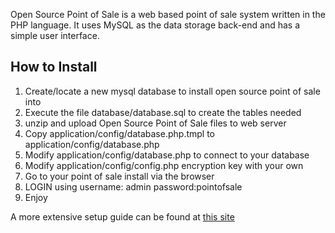 Open Source Point of Sale is a web based point of sale system written in the PHP language. It uses MySQL as the data storage back-end and has a simple user interface.

How to Install
--------------
1. Create/locate a new mysql database to install open source point of sale into
2. Execute the file database/database.sql to create the tables needed
3. unzip and upload Open Source Point of Sale files to web server
4. Copy application/config/database.php.tmpl to application/config/database.php
5. Modify application/config/database.php to connect to your database
6. Modify application/config/config.php encryption key with your own
7. Go to your point of sale install via the browser
8. LOGIN using
username: admin 
password:pointofsale
9. Enjoy

A more extensive setup guide can be found at [this site](http://www.opensourceposguide.com/guide/gettingstarted/installation)
